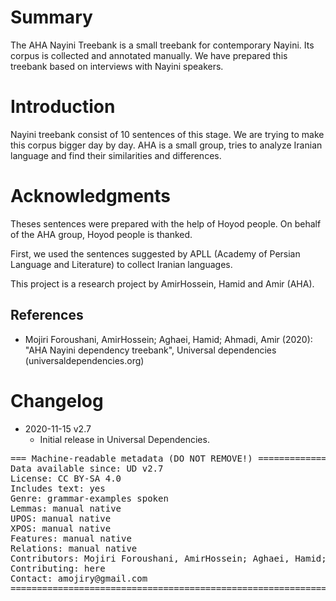 # Summary

The AHA Nayini Treebank is a small treebank for contemporary Nayini. Its corpus is collected and annotated manually. We have prepared this treebank based on interviews with Nayini speakers.


# Introduction

Nayini treebank consist of 10 sentences of this stage. We are trying to make this corpus bigger day by day.
AHA is a small group, tries to analyze Iranian language and find their similarities and differences.


# Acknowledgments

Theses sentences were prepared with the help of Hoyod people. On behalf of the AHA group, Hoyod people is thanked.

First, we used the sentences suggested by APLL (Academy of Persian Language and Literature) to collect Iranian languages.

This project is a research project by AmirHossein, Hamid and Amir (AHA).


## References

* Mojiri Foroushani, AmirHossein; Aghaei, Hamid; Ahmadi, Amir (2020): "AHA Nayini dependency treebank", Universal dependencies (universaldependencies.org)


# Changelog

* 2020-11-15 v2.7
  * Initial release in Universal Dependencies.


<pre>
=== Machine-readable metadata (DO NOT REMOVE!) ================================
Data available since: UD v2.7
License: CC BY-SA 4.0
Includes text: yes
Genre: grammar-examples spoken
Lemmas: manual native
UPOS: manual native
XPOS: manual native
Features: manual native
Relations: manual native
Contributors: Mojiri Foroushani, AmirHossein; Aghaei, Hamid; Ahmadi, Amir
Contributing: here
Contact: amojiry@gmail.com
===============================================================================
</pre>
